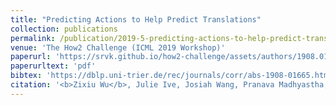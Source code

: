 ```yaml
---
title: "Predicting Actions to Help Predict Translations"
collection: publications
permalink: /publication/2019-5-predicting-actions-to-help-predict-translations
venue: 'The How2 Challenge (ICML 2019 Workshop)'
paperurl: 'https://srvk.github.io/how2-challenge/assets/authors/1908.01665.pdf'
paperurltext: 'pdf'
bibtex: 'https://dblp.uni-trier.de/rec/journals/corr/abs-1908-01665.html?view=bibtex'
citation: '<b>Zixiu Wu</b>, Julie Ive, Josiah Wang, Pranava Madhyastha, Lucia Specia. Predicting Actions to Help Predict Translations. In <i>The How2 Challenge (ICML 2019 Workshop)</i>, 2019.'
---
```

